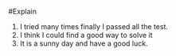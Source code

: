 #Explain
1. I tried many times finally I passed all the test.
2. I think I could find a good way to solve it
3. It is a sunny day and have a good luck.